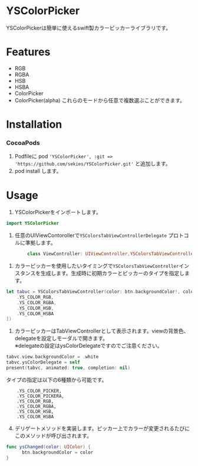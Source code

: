 # YSColorPicker
YSColorPickerは簡単に使えるswift製カラーピッカーライブラリです。

# Features
- RGB
- RGBA
- HSB
- HSBA
- ColorPicker
- ColorPicker(alpha)
これらのモードから任意で複数選ぶことができます。

# Installation
### CocoaPods

1. Podfileに pod `'YSColorPicker', :git => 'https://github.com/sekies/YSColorPicker.git'` と追加します。
1. pod install します。


# Usage
1. YSColorPickerをインポートします。
```Swift
import YSColorPicker
```
1. 任意のUIViewContorollerで`YSColorsTabViewControllerDelegate` プロトコルに準拠します。
```Swift
        class ViewController: UIViewController,YSColorsTabViewControllerDelegate {
```
1. カラーピッカーを使用したいタイミングで`YSColorsTabViewController`インスタンスを生成します。生成時に初期カラーとピッカーのタイプを指定します。  
```Swift
let tabvc = YSColorsTabViewController(color: btn.backgroundColor!, colorTypes: [
    .YS_COLOR_RGB,
    .YS_COLOR_RGBA,
    .YS_COLOR_HSB,
    .YS_COLOR_HSBA
])
```
1. カラーピッカーはTabViewControllerとして表示されます。viewの背景色、delegateを設定しモーダルで開きます。  
※delegateの設定はysColorDelegateですのでご注意ください。
```Swift
tabvc.view.backgroundColor = .white
tabvc.ysColorDelegate = self
present(tabvc, animated: true, completion: nil)
```
  タイプの指定は以下の6種類から可能です。
```
    .YS_COLOR_PICKER,
    .YS_COLOR_PICKERA,  
    .YS_COLOR_RGB,
    .YS_COLOR_RGBA,
    .YS_COLOR_HSB,
    .YS_COLOR_HSBA
```
4. デリゲートメソッドを実装します。ピッカー上でカラーが変更されるたびにこのメソッドが呼び出されます。
```Swift
func ysChanged(color: UIColor) {  
      btn.backgroundColor = color  
}
```
